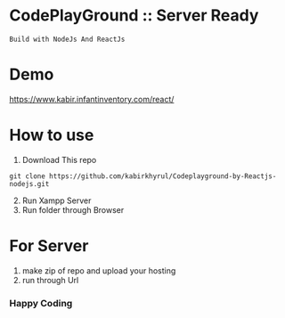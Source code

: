 # CodePlayGround :: Server Ready
	Build with NodeJs And ReactJs

# Demo
https://www.kabir.infantinventory.com/react/

# How to use
1. Download This repo
```
git clone https://github.com/kabirkhyrul/Codeplayground-by-Reactjs-nodejs.git
```
2. Run Xampp Server
3. Run folder through Browser

# For Server
1. make zip of repo and upload your hosting
2. run through Url

### Happy Coding
